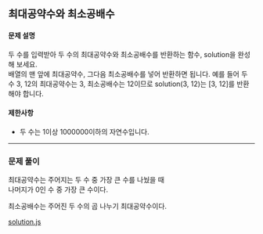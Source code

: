 ## 최대공약수와 최소공배수

#### 문제 설명
두 수를 입력받아 두 수의 최대공약수와 최소공배수를 반환하는 함수, solution을 완성해 보세요.<br/>
배열의 맨 앞에 최대공약수, 그다음 최소공배수를 넣어 반환하면 됩니다. 예를 들어 두 수 3, 12의 최대공약수는 3, 최소공배수는 12이므로 solution(3, 12)는 [3, 12]를 반환해야 합니다.

#### 제한사항
- 두 수는 1이상 1000000이하의 자연수입니다.

***

### 문제 풀이
최대공약수는 주어지는 두 수 중 가장 큰 수를 나눴을 때<br/>
나머지가 0인 수 중 가장 큰 수이다.

최소공배수는 주어진 두 수의 곱 나누기 최대공약수이다.

[solution.js](./solution.js)
